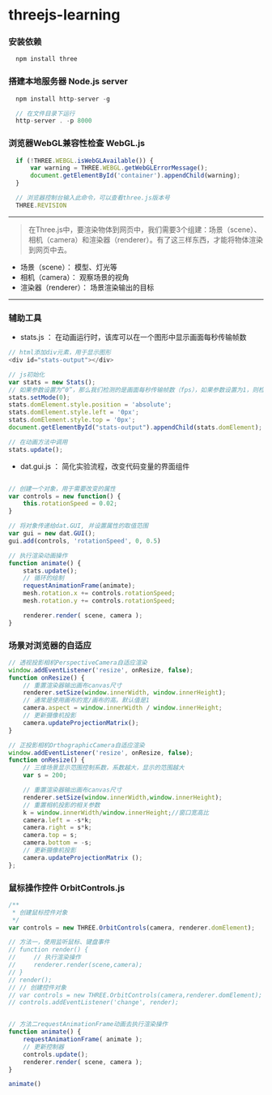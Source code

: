 # threejs-learning

### 安装依赖
```javascript
  npm install three
```

### 搭建本地服务器  Node.js server
```javascript
  npm install http-server -g

  // 在文件目录下运行
  http-server . -p 8000
```

### 浏览器WebGL兼容性检查 WebGL.js
```javascript
  if (!THREE.WEBGL.isWebGLAvailable()) {
      var warning = THREE.WEBGL.getWebGLErrorMessage();
      document.getElementById('container').appendChild(warning);
  }

  // 浏览器控制台输入此命令，可以查看three.js版本号
  THREE.REVISION
```
-----


> 在Three.js中，要渲染物体到网页中，我们需要3个组建：场景（scene）、相机（camera）和渲染器（renderer）。有了这三样东西，才能将物体渲染到网页中去。

- 场景（scene）： 模型、灯光等
- 相机（camera）： 观察场景的视角
- 渲染器（renderer）： 场景渲染输出的目标

----

### 辅助工具
- stats.js ： 在动画运行时，该库可以在一个图形中显示画面每秒传输帧数
```javascript
// html添加div元素，用于显示图形
<div id="stats-output"></div>

// js初始化
var stats = new Stats();
// 如果参数设置为“0”，那么我们检测的是画面每秒传输帧数（fps），如果参数设置为1，则检测的是画面渲染时间
stats.setMode(0);
stats.domElement.style.position = 'absolute';
stats.domElement.style.left = '0px';
stats.domElement.style.top = '0px';
document.getElementById("stats-output").appendChild(stats.domElement);

// 在动画方法中调用
stats.update();
```

- dat.gui.js ： 简化实验流程，改变代码变量的界面组件
```javascript

// 创建一个对象，用于需要改变的属性
var controls = new function() {
    this.rotationSpeed = 0.02;
}

// 将对象传递给dat.GUI, 并设置属性的取值范围
var gui = new dat.GUI();
gui.add(controls, 'rotationSpeed', 0, 0.5)

// 执行渲染动画操作
function animate() {
    stats.update();
    // 循环的绘制
    requestAnimationFrame(animate);
    mesh.rotation.x += controls.rotationSpeed;
    mesh.rotation.y += controls.rotationSpeed;

    renderer.render( scene, camera );
}
```

### 场景对浏览器的自适应
```javascript
// 透视投影相机PerspectiveCamera自适应渲染
window.addEventListener('resize', onResize, false);
function onResize() {
    // 重置渲染器输出画布canvas尺寸
    renderer.setSize(window.innerWidth, window.innerHeight);
    // 通常是使用画布的宽/画布的高。默认值是1
    camera.aspect = window.innerWidth / window.innerHeight;
    // 更新摄像机投影
    camera.updateProjectionMatrix();
}
```

```javascript
// 正投影相机OrthographicCamera自适应渲染
window.addEventListener('resize', onResize, false);
function onResize() {
    // 三维场景显示范围控制系数，系数越大，显示的范围越大
    var s = 200; 

    // 重置渲染器输出画布canvas尺寸
    renderer.setSize(window.innerWidth,window.innerHeight);
    // 重置相机投影的相关参数
    k = window.innerWidth/window.innerHeight;//窗口宽高比
    camera.left = -s*k;
    camera.right = s*k;
    camera.top = s;
    camera.bottom = -s;
    // 更新摄像机投影
    camera.updateProjectionMatrix ();
};
```

### 鼠标操作控件 OrbitControls.js
```javascript
/**
 * 创建鼠标控件对象
 */
var controls = new THREE.OrbitControls(camera, renderer.domElement);

// 方法一，使用监听鼠标、键盘事件
// function render() {
//     // 执行渲染操作
//     renderer.render(scene,camera);
// }
// render();
// // 创建控件对象
// var controls = new THREE.OrbitControls(camera,renderer.domElement);
// controls.addEventListener('change', render);


// 方法二requestAnimationFrame动画去执行渲染操作
function animate() {
    requestAnimationFrame( animate );
    // 更新控制器
    controls.update();
    renderer.render( scene, camera );
}

animate()
```
